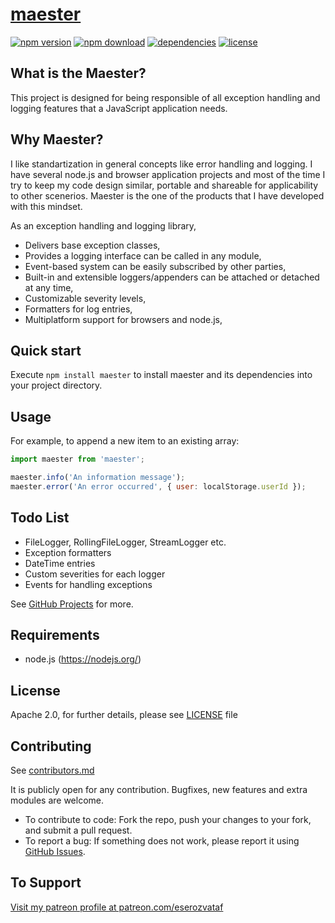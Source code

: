 # [maester](https://github.com/eserozvataf/maester)

[![npm version][npm-image]][npm-url]
[![npm download][download-image]][npm-url]
[![dependencies][dep-image]][dep-url]
[![license][license-image]][license-url]


## What is the Maester?

This project is designed for being responsible of all exception handling and logging features that a JavaScript application needs.


## Why Maester?

I like standartization in general concepts like error handling and logging. I have several node.js and browser application projects and most of the time I try to keep my code design similar, portable and shareable for applicability to other scenerios. Maester is the one of the products that I have developed with this mindset.

As an exception handling and logging library,

- Delivers base exception classes,
- Provides a logging interface can be called in any module,
- Event-based system can be easily subscribed by other parties,
- Built-in and extensible loggers/appenders can be attached or detached at any time,
- Customizable severity levels,
- Formatters for log entries,
- Multiplatform support for browsers and node.js,


## Quick start

Execute `npm install maester` to install maester and its dependencies into your project directory.


## Usage

For example, to append a new item to an existing array:

```js
import maester from 'maester';

maester.info('An information message');
maester.error('An error occurred', { user: localStorage.userId });
```


## Todo List

- FileLogger, RollingFileLogger, StreamLogger etc.
- Exception formatters
- DateTime entries
- Custom severities for each logger
- Events for handling exceptions

See [GitHub Projects](https://github.com/eserozvataf/maester/projects) for more.


## Requirements

* node.js (https://nodejs.org/)


## License

Apache 2.0, for further details, please see [LICENSE](LICENSE) file


## Contributing

See [contributors.md](contributors.md)

It is publicly open for any contribution. Bugfixes, new features and extra modules are welcome.

* To contribute to code: Fork the repo, push your changes to your fork, and submit a pull request.
* To report a bug: If something does not work, please report it using [GitHub Issues](https://github.com/eserozvataf/maester/issues).


## To Support

[Visit my patreon profile at patreon.com/eserozvataf](https://www.patreon.com/eserozvataf)


[npm-image]: https://img.shields.io/npm/v/maester.svg?style=flat-square
[npm-url]: https://www.npmjs.com/package/maester
[download-image]: https://img.shields.io/npm/dt/maester.svg?style=flat-square
[dep-image]: https://img.shields.io/david/eserozvataf/maester.svg?style=flat-square
[dep-url]: https://github.com/eserozvataf/maester
[license-image]: https://img.shields.io/npm/l/maester.svg?style=flat-square
[license-url]: https://github.com/eserozvataf/maester/blob/master/LICENSE
